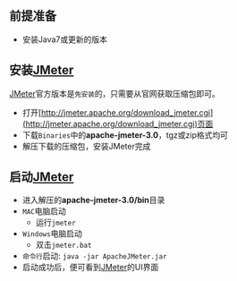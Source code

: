 
## 前提准备

* 安装Java7或更新的版本

## 安装[JMeter](http://jmeter.apache.org/)

[JMeter](http://jmeter.apache.org/)官方版本是`免安装`的，只需要从官网获取压缩包即可。

* 打开[http://jmeter.apache.org/download_jmeter.cgi](http://jmeter.apache.org/download_jmeter.cgi)页面
* 下载`Binaries`中的**apache-jmeter-3.0**，tgz或zip格式均可
* 解压下载的压缩包，安装JMeter完成

## 启动[JMeter](http://jmeter.apache.org/)

* 进入解压的**apache-jmeter-3.0/bin**目录
* `MAC`电脑启动
  * 运行`jmeter`
* `Windows`电脑启动
  * 双击`jmeter.bat`
* ``命令行``启动: `java -jar ApacheJMeter.jar`
* 启动成功后，便可看到[JMeter](http://jmeter.apache.org/)的UI界面
